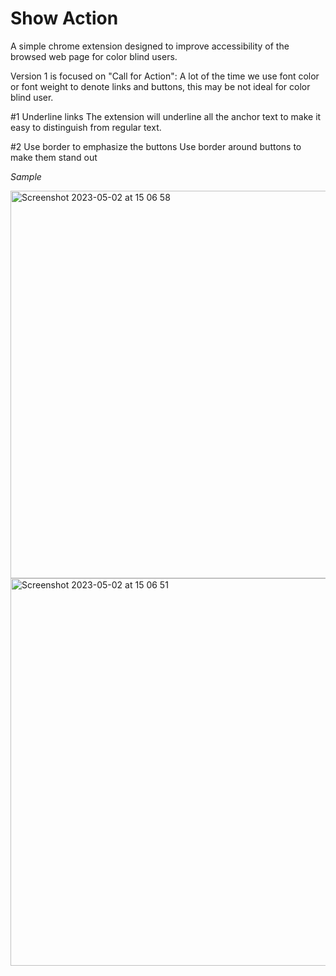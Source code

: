 # Show Action
A simple chrome extension designed to improve accessibility of the browsed web page for color blind users.

Version 1 is focused on "Call for Action": 
A lot of the time we use font color or font weight to denote links and buttons, this may be not ideal for color blind user.

#1 Underline links
The extension will underline all the anchor text to make it easy to distinguish from regular text.

#2 Use border to emphasize the buttons
Use border around buttons to make them stand out

*Sample*

<img width="620" alt="Screenshot 2023-05-02 at 15 06 58" src="https://user-images.githubusercontent.com/70462015/235591446-9cbef331-3b59-4ea4-a9b5-0eaf7e81dc56.png">

<img width="620" alt="Screenshot 2023-05-02 at 15 06 51" src="https://user-images.githubusercontent.com/70462015/235591915-b89effc0-3fc6-43af-8910-bede2412fbd0.png">
